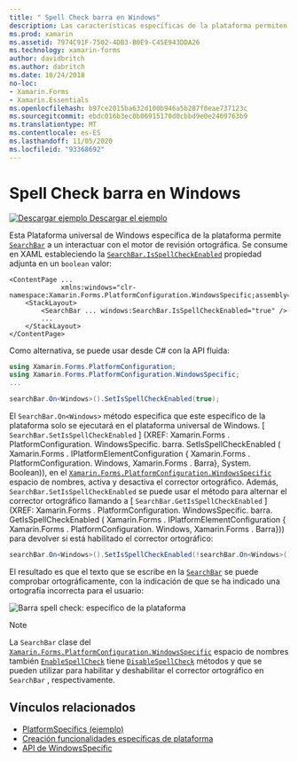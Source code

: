 ```yaml
---
title: " Spell Check barra en Windows"
description: Las características específicas de la plataforma permiten consumir funcionalidad que solo está disponible en una plataforma específica, sin necesidad de implementar representadores o efectos personalizados. En este artículo se explica cómo consumir la plataforma específica de Windows que permite a un barra interactuar con el motor de revisión ortográfica.
ms.prod: xamarin
ms.assetid: 7974C91F-7502-4DB3-B0E9-C45E943DDA26
ms.technology: xamarin-forms
author: davidbritch
ms.author: dabritch
ms.date: 10/24/2018
no-loc:
- Xamarin.Forms
- Xamarin.Essentials
ms.openlocfilehash: b97ce2015ba632d100b946a5b287f0eae737123c
ms.sourcegitcommit: ebdc016b3ec0b06915170d0cbbd9e0e2469763b9
ms.translationtype: MT
ms.contentlocale: es-ES
ms.lasthandoff: 11/05/2020
ms.locfileid: "93368692"
---
```

# <a name="searchbar-spell-check-on-windows"></a>Spell Check barra en Windows

[![Descargar ejemplo](~/media/shared/download.png) Descargar el ejemplo](/samples/xamarin/xamarin-forms-samples/userinterface-platformspecifics)

Esta Plataforma universal de Windows específica de la plataforma permite [`SearchBar`](xref:Xamarin.Forms.SearchBar) a un interactuar con el motor de revisión ortográfica. Se consume en XAML estableciendo la [`SearchBar.IsSpellCheckEnabled`](xref:Xamarin.Forms.PlatformConfiguration.WindowsSpecific.SearchBar.IsSpellCheckEnabledProperty) propiedad adjunta en un `boolean` valor:

```xaml
<ContentPage ...
             xmlns:windows="clr-namespace:Xamarin.Forms.PlatformConfiguration.WindowsSpecific;assembly=Xamarin.Forms.Core">
    <StackLayout>
        <SearchBar ... windows:SearchBar.IsSpellCheckEnabled="true" />
        ...
    </StackLayout>
</ContentPage>
```

Como alternativa, se puede usar desde C# con la API fluida:

```csharp
using Xamarin.Forms.PlatformConfiguration;
using Xamarin.Forms.PlatformConfiguration.WindowsSpecific;
...

searchBar.On<Windows>().SetIsSpellCheckEnabled(true);
```

El `SearchBar.On<Windows>` método especifica que este específico de la plataforma solo se ejecutará en el plataforma universal de Windows. [ `SearchBar.SetIsSpellCheckEnabled` ] (XREF: Xamarin.Forms . PlatformConfiguration. WindowsSpecific. barra. SetIsSpellCheckEnabled ( Xamarin.Forms . IPlatformElementConfiguration { Xamarin.Forms . PlatformConfiguration. Windows, Xamarin.Forms . Barra}, System. Boolean)), en el [`Xamarin.Forms.PlatformConfiguration.WindowsSpecific`](xref:Xamarin.Forms.PlatformConfiguration.WindowsSpecific) espacio de nombres, activa y desactiva el corrector ortográfico. Además, `SearchBar.SetIsSpellCheckEnabled` se puede usar el método para alternar el corrector ortográfico llamando a [ `SearchBar.GetIsSpellCheckEnabled` ] (XREF: Xamarin.Forms . PlatformConfiguration. WindowsSpecific. barra. GetIsSpellCheckEnabled ( Xamarin.Forms . IPlatformElementConfiguration { Xamarin.Forms . PlatformConfiguration. Windows, Xamarin.Forms . Barra})) para devolver si está habilitado el corrector ortográfico:

```csharp
searchBar.On<Windows>().SetIsSpellCheckEnabled(!searchBar.On<Windows>().GetIsSpellCheckEnabled());
```

El resultado es que el texto que se escribe en la [`SearchBar`](xref:Xamarin.Forms.SearchBar) se puede comprobar ortográficamente, con la indicación de que se ha indicado una ortografía incorrecta para el usuario:

![Barra spell check: específico de la plataforma](searchbar-spell-check-images/searchbar-spellcheck.png "Barra spell check: específico de la plataforma")

> [!NOTE]
> La `SearchBar` clase del [`Xamarin.Forms.PlatformConfiguration.WindowsSpecific`](xref:Xamarin.Forms.PlatformConfiguration.WindowsSpecific) espacio de nombres también [`EnableSpellCheck`](xref:Xamarin.Forms.PlatformConfiguration.WindowsSpecific.SearchBar.EnableSpellCheck*) tiene [`DisableSpellCheck`](xref:Xamarin.Forms.PlatformConfiguration.WindowsSpecific.SearchBar.DisableSpellCheck*) métodos y que se pueden utilizar para habilitar y deshabilitar el corrector ortográfico en `SearchBar` , respectivamente.

## <a name="related-links"></a>Vínculos relacionados

- [PlatformSpecifics (ejemplo)](/samples/xamarin/xamarin-forms-samples/userinterface-platformspecifics)
- [Creación funcionalidades específicas de plataforma](~/xamarin-forms/platform/platform-specifics/index.md#creating-platform-specifics)
- [API de WindowsSpecific](xref:Xamarin.Forms.PlatformConfiguration.WindowsSpecific)